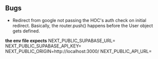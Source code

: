 ## Bugs

- Redirect from google not passing the HOC's auth check on initial redirect. Basically, the router.push() happens before the User object gets defined.

**the env file expects**
NEXT_PUBLIC_SUPABASE_URL=
NEXT_PUBLIC_SUPABASE_API_KEY=
NEXT_PUBLIC_ORIGIN=http://localhost:3000/
NEXT_PUBLIC_API_URL=